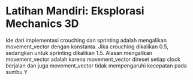 # Latihan Mandiri: Eksplorasi Mechanics 3D

Ide dari implementasi crouching dan sprinting adalah mengalikan movement_vector dengan konstanta. Jika crouching dikalikan 0.5, sedangkan untuk sprinting dikalikan 1.5. Alasan mengalikan movement_vector adalah karena movement_vector direset setiap clock berjalan dan juga movement_vector tidak mempengaruhi kecepatan pada sumbu Y
